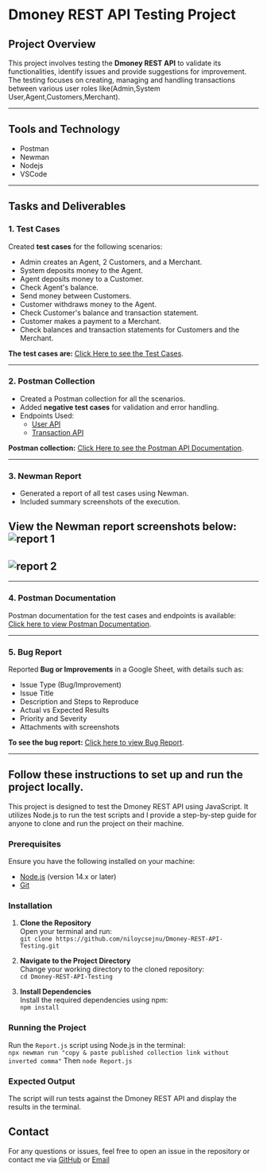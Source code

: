 # Dmoney REST API Testing Project

## Project Overview
This project involves testing the **Dmoney REST API** to validate its functionalities, identify issues and provide suggestions for improvement. The testing focuses on creating, managing and handling transactions between various user roles like(Admin,System User,Agent,Customers,Merchant).

---
## Tools and Technology
- Postman
- Newman
- Nodejs
- VSCode
---
## Tasks and Deliverables

### 1. **Test Cases**
Created **test cases** for the following scenarios:
- Admin creates an Agent, 2 Customers, and a Merchant.
- System deposits money to the Agent.
- Agent deposits money to a Customer.
- Check Agent's balance.
- Send money between Customers.
- Customer withdraws money to the Agent.
- Check Customer's balance and transaction statement.
- Customer makes a payment to a Merchant.
- Check balances and transaction statements for Customers and the Merchant.

**The test cases are:** [Click Here to see the Test Cases](./test-cases/dmoney-test-cases.xlsx).

---

### 2. **Postman Collection**
- Created a Postman collection for all the scenarios.
- Added **negative test cases** for validation and error handling.
- Endpoints Used:
  - [User API](https://dmoney.roadtocareer.net/api-docs/user)
  - [Transaction API](https://dmoney.roadtocareer.net/api-docs/transaction)


**Postman collection:** [Click Here to see the Postman API Documentation](https://documenter.getpostman.com/view/37278328/2sAYBXAWBM).

---

### 3. **Newman Report**
- Generated a report of all test cases using Newman.
- Included summary screenshots of the execution.

View the Newman report screenshots below:
![report 1](https://github.com/user-attachments/assets/5bdc4e61-e88d-4e4c-bcf3-d158ad43455d
)
-
![report 2](https://github.com/user-attachments/assets/eba131fb-7a8b-42f6-8fb2-54b8da9ae432
)
-

---

### 4. **Postman Documentation**
Postman documentation for the test cases and endpoints is available:  
[Click here to view Postman Documentation](https://documenter.getpostman.com/view/37278328/2sAYBXAWBM).

---

### 5. **Bug Report**
Reported **Bug or Improvements** in a Google Sheet, with details such as:
- Issue Type (Bug/Improvement)
- Issue Title
- Description and Steps to Reproduce
- Actual vs Expected Results
- Priority and Severity
- Attachments with screenshots

**To see the bug report:** [Click here to view Bug Report](https://docs.google.com/spreadsheets/d/1KJ1lUcWXme35onPknkiN4r3d6a0nYFSi/edit?usp=sharing&ouid=105207321304680998857&rtpof=true&sd=true).

---
## Follow these instructions to set up and run the project locally.

This project is designed to test the Dmoney REST API using JavaScript. It utilizes Node.js to run the test scripts and I provide a step-by-step guide for anyone to clone and run the project on their machine.





### Prerequisites

Ensure you have the following installed on your machine:  
- [Node.js](https://nodejs.org/) (version 14.x or later)  
- [Git](https://git-scm.com/)

### Installation

1. **Clone the Repository**  
   Open your terminal and run:  
   `git clone https://github.com/niloycsejnu/Dmoney-REST-API-Testing.git`

2. **Navigate to the Project Directory**  
   Change your working directory to the cloned repository:  
   `cd Dmoney-REST-API-Testing`

3. **Install Dependencies**  
   Install the required dependencies using npm:  
   `npm install`

### Running the Project

Run the `Report.js` script using Node.js in the terminal:  
`npx newman run "copy & paste published collection link without inverted comma"`
Then 
`node Report.js`

### Expected Output

The script will run tests against the Dmoney REST API and display the results in the terminal.


## Contact

For any questions or issues, feel free to open an issue in the repository or contact me via [GitHub](https://github.com/niloycsejnu) or [Email](niloydatta0011@gmail.com)


